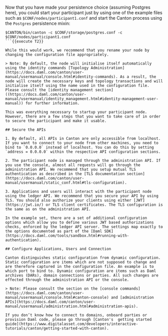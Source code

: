 Now that you have made your persistence choice (assuming Postgres here), you could start your participant just by using one of the example files such as `$CONF/nodes/participant1.conf` and start the Canton process using the `Postgres` persistence mixin:

```
$CANTON/bin/canton -c $CONF/storage/postgres.conf -c $CONF/nodes/participant1.conf
```{{execute T2}}

While this would work, we recommend that you rename your node by changing the configuration file appropriately.

> Note: By default, the node will initialise itself automatically using the identity commands [Topology Administration](https://docs.daml.com/canton/user-manual/usermanual/console.html#identity-commands). As a result, the node will create the necessary keys and topology transactions and will initialise itself using the name used in the configuration file. Please consult the [identity management section]((https://docs.daml.com/canton/user-manual/usermanual/identity_management.html#identity-management-user-manual)) for further information.

This was everything necessary to startup your participant node. However, there are a few steps that you want to take care of in order to secure the participant and make it usable.

## Secure the APIs

1. By default, all APIs in Canton are only accessible from localhost. If you want to connect to your node from other machines, you need to bind to `0.0.0.0` instead of localhost. You can do this by setting `address = 0.0.0.0` within the respective API configuration sections.

2. The participant node is managed through the administration API. If you use the console, almost all requests will go through the administration API. We recommend that you setup mutual TLS authentication as described in the [TLS documentation section](https://docs.daml.com/canton/user-manual/usermanual/static_conf.html#tls-configuration).

3. Applications and users will interact with the participant node using the ledger API. We recommend that you secure your API by using TLS. You should also authorize your clients using either [JWT](https://jwt.io/) or TLS client certificates. The TLS configuration is the same as on the administration API.

In the example set, there are a set of additional configuration options which allow you to define various JWT based authorizations checks, enforced by the ledger API server. The settings map exactly to the options documented as part of the [Daml SDK](https://docs.daml.com/tools/sandbox.html#running-with-authentication).

## Configure Applications, Users and Connection

Canton distinguishes static configuration from dynamic configuration. Static configuration are items which are not supposed to change and are therefore captured in the configuration file. An example is to which port to bind to. Dynamic configuration are items such as Daml archives (DARs), domain connections or parties. All such changes are effected through the administration API or the console.

> Note: Please consult the section on the [console commands](https://docs.daml.com/canton/user-manual/usermanual/console.html#canton-console) and [administration APIs](https://docs.daml.com/canton/user-manual/usermanual/administration.html#administration-apis).

If you don’t know how to connect to domains, onboard parties or provision Daml code, please go through [Canton's  getting started guide](https://www.digitalasset.com/developers/interactive-tutorials/canton/getting-started-with-canton).
